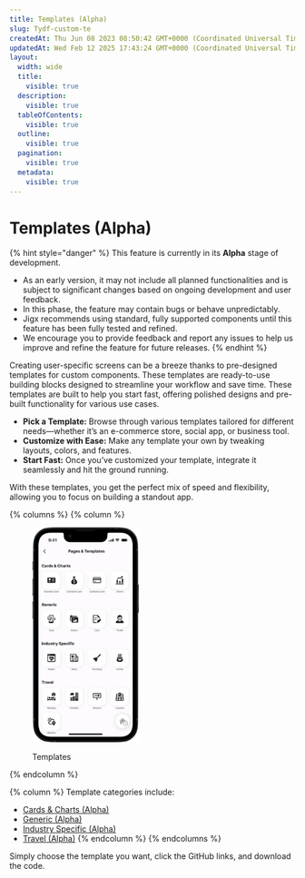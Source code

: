 ```yaml
---
title: Templates (Alpha)
slug: Tydf-custom-te
createdAt: Thu Jun 08 2023 08:50:42 GMT+0000 (Coordinated Universal Time)
updatedAt: Wed Feb 12 2025 17:43:24 GMT+0000 (Coordinated Universal Time)
layout:
  width: wide
  title:
    visible: true
  description:
    visible: true
  tableOfContents:
    visible: true
  outline:
    visible: true
  pagination:
    visible: true
  metadata:
    visible: true
---
```


# Templates (Alpha)

{% hint style="danger" %}
This feature is currently in its **Alpha** stage of development.

* As an early version, it may not include all planned functionalities and is subject to significant changes based on ongoing development and user feedback.
* In this phase, the feature may contain bugs or behave unpredictably.
* Jigx recommends using standard, fully supported components until this feature has been fully tested and refined.
* We encourage you to provide feedback and report any issues to help us improve and refine the feature for future releases.
{% endhint %}

Creating user-specific screens can be a breeze thanks to pre-designed templates for custom components. These templates are ready-to-use building blocks designed to streamline your workflow and save time. These templates are built to help you start fast, offering polished designs and pre-built functionality for various use cases.

* **Pick a Template:** Browse through various templates tailored for different needs—whether it’s an e-commerce store, social app, or business tool.
* **Customize with Ease:** Make any template your own by tweaking layouts, colors, and features.
* **Start Fast:** Once you’ve customized your template, integrate it seamlessly and hit the ground running.

With these templates, you get the perfect mix of speed and flexibility, allowing you to focus on building a standout app.

{% columns %}
{% column %}
<figure><img src="../../../.gitbook/assets/CC-Templates.png" alt="Templates" width="188"><figcaption><p>Templates</p></figcaption></figure>
{% endcolumn %}

{% column %}
Template categories include:

* [Cards & Charts (Alpha)](<Cards _ Charts _Alpha_.md>)
* [Generic (Alpha)](<Generic _Alpha_.md>)
* [Industry Specific (Alpha)](<Industry Specific _Alpha_.md>)
* [Travel (Alpha)](<Travel _Alpha_.md>)
{% endcolumn %}
{% endcolumns %}

Simply choose the template you want, click the GitHub links, and download the code.
